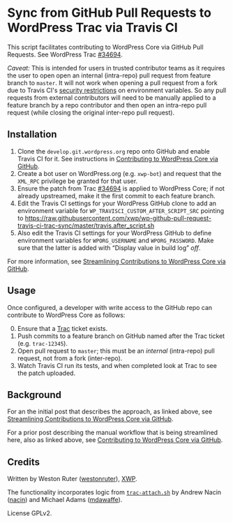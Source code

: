 # Sync from GitHub Pull Requests to WordPress Trac via Travis CI

This script facilitates contributing to WordPress Core via GitHub Pull Requests. See WordPress Trac [#34694](https://core.trac.wordpress.org/ticket/34694).

_Caveat:_ This is intended for users in trusted contributor teams as it requires the user
to open open an internal (intra-repo) pull request from feature branch to `master`.
It will not work when opening a pull request from a fork due to Travis CI's [security restrictions](https://docs.travis-ci.com/user/pull-requests#Security-Restrictions-when-testing-Pull-Requests)
on environment variables. So any pull requests from external contributors will
need to be manually applied to a feature branch by a repo contributor and then
open an intra-repo pull request (while closing the original inter-repo pull request).

## Installation

1. Clone the `develop.git.wordpress.org` repo onto GitHub and enable Travis CI for it. See instructions in [Contributing to WordPress Core via GitHub](https://make.xwp.co/2015/10/29/contributing-to-wordpress-core-via-github/).
2. Create a bot user on WordPress.org (e.g. `xwp-bot`) and request that the `XML_RPC` privilege be granted for that user.
3. Ensure the patch from Trac [#34694](https://core.trac.wordpress.org/ticket/34694) is applied to WordPress Core; if not already upstreamed, make it the first commit to each feature branch.
4. Edit the Travis CI settings for your WordPress GitHub clone to add an environment variable for `WP_TRAVISCI_CUSTOM_AFTER_SCRIPT_SRC` pointing to  https://raw.githubusercontent.com/xwp/wp-github-pull-request-travis-ci-trac-sync/master/travis.after_script.sh
5. Also edit the Travis CI settings for your WordPress GitHub to define environment variables for `WPORG_USERNAME` and `WPORG_PASSWORD`. Make sure that the latter is added with “Display value in build log” _off_.

For more information, see [Streamlining Contributions to WordPress Core via GitHub](https://make.xwp.co/2015/12/05/streamlining-contributions-to-wordpress-core-via-github/).

## Usage

Once configured, a developer with write access to the GitHub repo can contribute to WordPress Core as follows:

0. Ensure that a [Trac](https://core.trac.wordpress.org/) ticket exists.
1. Push commits to a feature branch on GitHub named after the Trac ticket (e.g. `trac-12345`).
2. Open pull request to `master`; this must be an _internal_ (intra-repo) pull request, not from a fork (inter-repo).
3. Watch Travis CI run its tests, and when completed look at Trac to see the patch uploaded.

## Background

For an the initial post that describes the approach, as linked above, see [Streamlining Contributions to WordPress Core via GitHub](https://make.xwp.co/2015/12/05/streamlining-contributions-to-wordpress-core-via-github/).

For a prior post describing the manual workflow that is being streamlined here, also as linked above, see [Contributing to WordPress Core via GitHub](https://make.xwp.co/2015/10/29/contributing-to-wordpress-core-via-github/).

## Credits

Written by Weston Ruter ([westonruter](https://profiles.wordpress.org/westonruter)), [XWP](https://xwp.co/).

The functionality incorporates logic from [`trac-attach.sh`](https://gist.github.com/nacin/4758127) by Andrew Nacin ([nacin](https://profiles.wordpress.org/nacin)) and Michael Adams ([mdawaffe](https://profiles.wordpress.org/mdawaffe/)).

License GPLv2.
